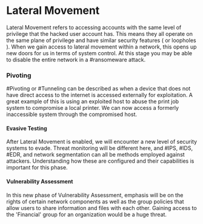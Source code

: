 # Lateral Movement

Lateral Movement refers to accessing accounts with the same level of privilege that the hacked user account has. This means they all operate on the same plane of privilege and have similar security features ( or loopholes ). When we gain access to lateral movement within a network, this opens up new doors for us in terms of system control. At this stage you may be able to disable the entire network in a #ransomeware attack.

### Pivoting

#Pivoting or #Tunneling can be described as when a device that does not have direct access to the internet is accessed externally for exploitation. A great example of this is using an exploited host to abuse the print job system to compromise a local printer. We can now access a formerly inaccessible system through the compromised host.

#### Evasive Testing

After Lateral Movement is enabled, we will encounter a new level of security systems to evade. Threat monitoring will be different here, and #IPS, #IDS, #EDR, and network segmentation can all be methods employed against attackers. Understanding how these are configured and their capabilities is important for this phase.

#### Vulnerability Assessment

In this new phase of Vulnerability Assessment, emphasis will be on the rights of certain network components as well as the group policies that allow users to share information and files with each other. Gaining access to the 'Financial' group for an organization would be a huge threat.